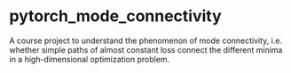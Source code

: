 # pytorch_mode_connectivity
A course project to understand the phenomenon of mode connectivity, i.e. whether simple paths of almost constant loss connect the different minima in a high-dimensional optimization problem.
